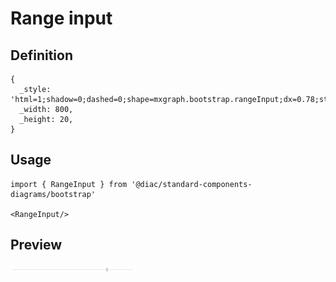 # Range input

## Definition

```
{
  _style: 'html=1;shadow=0;dashed=0;shape=mxgraph.bootstrap.rangeInput;dx=0.78;strokeColor=#9D968E;fillColor=#E3DDD8;fontColor=#777777;whiteSpace=wrap;align=left;verticalAlign=bottom;fontStyle=0;fontSize=14;labelPosition=center;verticalLabelPosition=top;gradientColor=#F4F2EF;gradientDirection=north;rangeStyle=rect;handleStyle=rect;',
  _width: 800,
  _height: 20,
}
```

## Usage

```
import { RangeInput } from '@diac/standard-components-diagrams/bootstrap'

<RangeInput/>
```

## Preview

<img src="./range-input.png" width="200"/>
